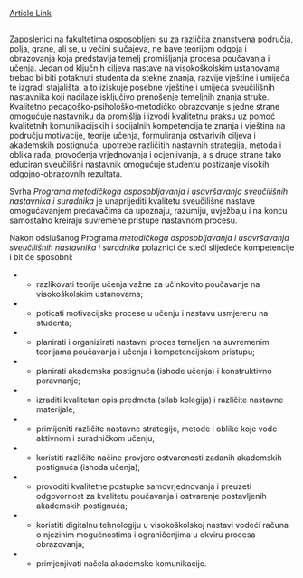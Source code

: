 [Article Link](https://www.fhs.hr/studiji/edukacije/pmous/svrha_ciljevi_i_ishodi)

## 
  
Zaposlenici na fakultetima osposobljeni su za različita znanstvena područja, polja, grane, ali se, u većini slučajeva, ne bave teorijom odgoja i obrazovanja koja predstavlja temelj promišljanja procesa poučavanja i učenja. Jedan od ključnih ciljeva nastave na visokoškolskim ustanovama trebao bi biti potaknuti studenta da stekne znanja, razvije vještine i umijeća te izgradi stajališta, a to iziskuje posebne vještine i umijeća sveučilišnih nastavnika koji nadilaze isključivo prenošenje temeljnih znanja struke.
Kvalitetno pedagoško-psihološko-metodičko obrazovanje s jedne strane omogućuje nastavniku da promišlja i izvodi kvalitetnu praksu uz pomoć kvalitetnih komunikacijskih i socijalnih kompetencija te znanja i vještina na području motivacije, teorije učenja, formuliranja ostvarivih ciljeva i akademskih postignuća, upotrebe različitih nastavnih strategija, metoda i oblika rada, provođenja vrjednovanja i ocjenjivanja, a s druge strane tako educiran sveučilišni nastavnik omogućuje studentu postizanje visokih odgojno-obrazovnih rezultata.  

Svrha _Programa_ _metodičkoga osposobljavanja i usavršavanja sveučilišnih nastavnika i suradnika_ je unaprijediti kvalitetu sveučilišne nastave omogućavanjem predavačima da upoznaju, razumiju, uvježbaju i na koncu samostalno kreiraju suvremene pristupe nastavnom procesu.  

Nakon odslušanog Programa _metodičkoga osposobljavanja i usavršavanja sveučilišnih nastavnika i suradnika_ polaznici će steći slijedeće kompetencije i bit će sposobni: 
  * - razlikovati teorije učenja važne za učinkovito poučavanje na visokoškolskim ustanovama; 
  * - poticati motivacijske procese u učenju i nastavu usmjerenu na studenta; 
  * - planirati i organizirati nastavni proces temeljen na suvremenim teorijama poučavanja i učenja i kompetencijskom pristupu; 
  * - planirati akademska postignuća (ishode učenja) i konstruktivno poravnanje; 
  * - izraditi kvalitetan opis predmeta (silab kolegija) i različite nastavne materijale; 
  * - primijeniti različite nastavne strategije, metode i oblike koje vode aktivnom i suradničkom učenju; 
  * - koristiti različite načine provjere ostvarenosti zadanih akademskih postignuća (ishoda učenja); 
  * - provoditi kvalitetne postupke samovrjednovanja i preuzeti odgovornost za kvalitetu poučavanja i ostvarenje postavljenih akademskih postignuća;
  * - koristiti digitalnu tehnologiju u visokoškolskoj nastavi vodeći računa o njezinim mogućnostima i ograničenjima u okviru procesa obrazovanja;
  * - primjenjivati načela akademske komunikacije.


  

